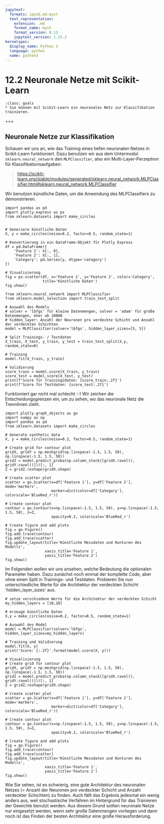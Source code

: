 ```yaml
---
jupytext:
  formats: ipynb,md:myst
  text_representation:
    extension: .md
    format_name: myst
    format_version: 0.13
    jupytext_version: 1.15.2
kernelspec:
  display_name: Python 3
  language: python
  name: python3
---
```


# 12.2 Neuronale Netze mit Scikit-Learn

```{admonition} Lernziele
:class: goals
* Sie können mit Scikit-Learn ein neuronales Netz zur Klassifikation trainieren.
```

+++

## Neuronale Netze zur Klassifikation

Schauen wir uns an, wie das Training eines tiefen neuronalen Netzes in
Scikit-Learn funktioniert. Dazu benutzen wir aus dem Untermodul
``sklearn.neural_network`` den ``MLPClassifier``, also ein
Multi-Layer-Perzeptron für Klassifikationsaufgaben:

> https://scikit-learn.org/stable/modules/generated/sklearn.neural_network.MLPClassifier.html#sklearn.neural_network.MLPClassifier

Wir benutzen künstliche Daten, um die Anwendung des MLPClassifiers zu
demonstrieren.

```{code-cell} ipython3
import pandas as pd
import plotly.express as px
from sklearn.datasets import make_circles


# Generiere künstliche Daten
X, y = make_circles(noise=0.2, factor=0.5, random_state=1)

# Konvertierung in ein DataFrame-Objekt für Plotly Express
df = pd.DataFrame({
    'Feature 1': X[:, 0],
    'Feature 2': X[:, 1],
    'Category': pd.Series(y, dtype='category')
})

# Visualisierung
fig = px.scatter(df, x='Feature 1', y='Feature 2', color='Category',
                 title='Künstliche Daten')
fig.show()
```

```{code-cell} ipython3
from sklearn.neural_network import MLPClassifier
from sklearn.model_selection import train_test_split

# Auswahl des Models
# solver = 'lbfgs' für kleine Datenmengen, solver = 'adam' für große Datenmengen, eher ab 10000
# hidden_layer: Anzahl der Neuronen pro verdeckte Schicht und Anzahl der verdeckten Schichten
model = MLPClassifier(solver='lbfgs', hidden_layer_sizes=[5, 5])

# Split Trainings- / Testdaten
X_train, X_test, y_train, y_test = train_test_split(X,y, random_state=0)

# Training
model.fit(X_train, y_train)

# Validierung 
score_train = model.score(X_train, y_train)
score_test = model.score(X_test, y_test)
print(f'Score für Trainingsdaten: {score_train:.2f}')
print(f'Score für Testdaten: {score_test:.2f}')
```

Funktioniert gar nicht mal schlecht :-) Wir zeichen die Entscheidungsgrenzen
ein, um zu sehen, wo das neuronale Netz die Trennlinien zieht.

```{code-cell} ipython3
import plotly.graph_objects as go
import numpy as np
import pandas as pd
from sklearn.datasets import make_circles

# Generate synthetic data
X, y = make_circles(noise=0.2, factor=0.5, random_state=1)

# Create grid for contour plot
gridX, gridY = np.meshgrid(np.linspace(-1.5, 1.5, 50), np.linspace(-1.5, 1.5, 50))
gridZ = model.predict_proba(np.column_stack([gridX.ravel(), gridY.ravel()]))[:, 1]
Z = gridZ.reshape(gridX.shape)

# Create scatter plot
scatter = go.Scatter(x=df['Feature 1'], y=df['Feature 2'], mode='markers',
                     marker=dict(color=df['Category'], colorscale='BlueRed_r'))

# Create contour plot
contour = go.Contour(x=np.linspace(-1.5, 1.5, 50), y=np.linspace(-1.5, 1.5, 50), z=Z, 
                     opacity=0.2, colorscale='BlueRed_r')

# Create figure and add plots
fig = go.Figure()
fig.add_trace(contour)
fig.add_trace(scatter)
fig.update_layout(title='Künstliche Messdaten und Konturen des Modells',
                  xaxis_title='Feature 1',
                  yaxis_title='Feature 2')
fig.show()
```

Im Folgenden wollen wir uns ansehen, welche Bedeutung die optionalen Parameter
haben. Dazu zunächst noch einmal der komplette Code, aber ohne einen Split in
Trainings- und Testdaten. Probieren Sie nun unterschiedliche Werte für die
Architektur der verdeckten Schicht 'hidden_layer_sizes' aus.


```{code-cell} ipython3
# setze verschiedene Werte für die Architektur der verdeckten Schicht
my_hidden_layers = [10,10]

# erzeuge künstliche Daten
X,y = make_circles(noise=0.2, factor=0.5, random_state=1)

# Auswahl des Model
model = MLPClassifier(solver='lbfgs', hidden_layer_sizes=my_hidden_layers)

# Training und Validierung
model.fit(X, y)
print('Score: {:.2f}'.format(model.score(X, y)))

# Visualisierung
# Create grid for contour plot
gridX, gridY = np.meshgrid(np.linspace(-1.5, 1.5, 50), np.linspace(-1.5, 1.5, 50))
gridZ = model.predict_proba(np.column_stack([gridX.ravel(), gridY.ravel()]))[:, 1]
Z = gridZ.reshape(gridX.shape)

# Create scatter plot
scatter = go.Scatter(x=df['Feature 1'], y=df['Feature 2'], mode='markers',
                     marker=dict(color=df['Category'], colorscale='BlueRed_r'))

# Create contour plot
contour = go.Contour(x=np.linspace(-1.5, 1.5, 50), y=np.linspace(-1.5, 1.5, 50), z=Z, 
                     opacity=0.2, colorscale='BlueRed_r')

# Create figure and add plots
fig = go.Figure()
fig.add_trace(contour)
fig.add_trace(scatter)
fig.update_layout(title='Künstliche Messdaten und Konturen des Modells',
                  xaxis_title='Feature 1',
                  yaxis_title='Feature 2')
fig.show()
```

Wie Sie sehen, ist es schwierig, eine gute Architektur des neuronalen Netzes (=
Anzahl der Neuronen pro verdeckter Schicht und Anzahl verdeckter Schichten) zu
finden. Auch fällt das Ergebnis jedesmal ein wenig anders aus, weil
stochastische Verfahren im Hintergrund für das Trainieren der Gewichte benutzt
werden. Aus diesem Grund sollten neuronale Netze nur eingesetzt werden, wenn
sehr große Datenmengen vorliegen und dann noch ist das Finden der besten
Architektur eine große Herausforderung.
